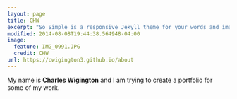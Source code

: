 ```yaml
---
layout: page
title: CHW
excerpt: "So Simple is a responsive Jekyll theme for your words and images."
modified: 2014-08-08T19:44:38.564948-04:00
image:
  feature: IMG_0991.JPG
  credit: CHW
url: https://cwigington3.github.io/about
---
```


My name is **Charles Wigington** and I am trying to create a portfolio for some of my work.


[//]: # ([^1]: Example: *domain.com/category-name/post-title*)
